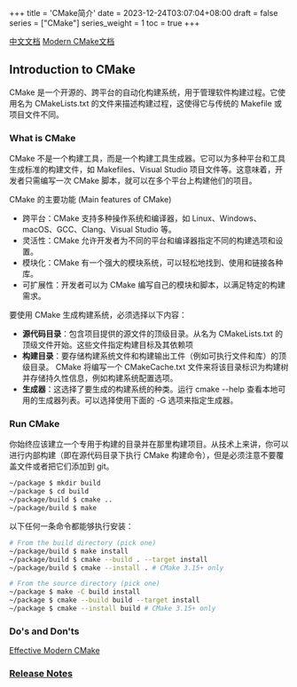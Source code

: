 +++
title = 'CMake简介'
date = 2023-12-24T03:07:04+08:00
draft = false
series = ["CMake"]
series_weight = 1
toc = true
+++

[中文文档](https://cmake-doc.readthedocs.io/zh-cn/latest/index.html#)
[Modern CMake文档](https://modern-cmake-cn.github.io/Modern-CMake-zh_CN/)
## Introduction to CMake
CMake 是一个开源的、跨平台的自动化构建系统，用于管理软件构建过程。它使用名为 CMakeLists.txt 的文件来描述构建过程，这使得它与传统的 Makefile 或项目文件不同。

### What is CMake
CMake 不是一个构建工具，而是一个构建工具生成器。它可以为多种平台和工具生成标准的构建文件，如 Makefiles、Visual Studio 项目文件等。这意味着，开发者只需编写一次 CMake 脚本，就可以在多个平台上构建他们的项目。

CMake 的主要功能 (Main features of CMake)
- 跨平台：CMake 支持多种操作系统和编译器，如 Linux、Windows、macOS、GCC、Clang、Visual Studio 等。
- 灵活性：CMake 允许开发者为不同的平台和编译器指定不同的构建选项和设置。
- 模块化：CMake 有一个强大的模块系统，可以轻松地找到、使用和链接各种库。
- 可扩展性：开发者可以为 CMake 编写自己的模块和脚本，以满足特定的构建需求。

要使用 CMake 生成构建系统，必须选择以下内容：

- **源代码目录**：包含项目提供的源文件的顶级目录。从名为 CMakeLists.txt 的顶级文件开始。这些文件指定构建目标及其依赖项
- **构建目录**：要存储构建系统文件和构建输出工件（例如可执行文件和库）的顶级目录。 CMake 将编写一个 CMakeCache.txt 文件来将该目录标识为构建树并存储持久性信息，例如构建系统配置选项。
- **生成器**：这选择了要生成的构建系统的种类。运行 cmake --help 查看本地可用的生成器列表。可以选择使用下面的 -G 选项来指定生成器。

### Run CMake
你始终应该建立一个专用于构建的目录并在那里构建项目。从技术上来讲，你可以进行内部构建（即在源代码目录下执行 CMake 构建命令），但是必须注意不要覆盖文件或者把它们添加到 git。

```bash
~/package $ mkdir build
~/package $ cd build
~/package/build $ cmake ..
~/package/build $ make
```
以下任何一条命令都能够执行安装：
```bash
# From the build directory (pick one)
~/package/build $ make install
~/package/build $ cmake --build . --target install
~/package/build $ cmake --install . # CMake 3.15+ only

# From the source directory (pick one)
~/package $ make -C build install
~/package $ cmake --build build --target install
~/package $ cmake --install build # CMake 3.15+ only
```

### Do's and Don'ts 
[Effective Modern CMake](https://gist.github.com/mbinna/c61dbb39bca0e4fb7d1f73b0d66a4fd1)

### [Release Notes](https://cmake-doc.readthedocs.io/zh-cn/latest/release/index.html)

